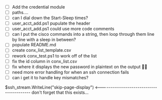 * [ ] Add the credential module
* [ ] paths....
* [ ] can I dial down the Start-Sleep times?
* [ ] user_acct_add.ps1 pupulate the header
* [ ] user_acct_add.ps1 could use more code comments
* [ ] can I put the cisco commands into a string, then loop through them line by line with a sleep in between?
* [ ] populate README.md
* [ ] create conx_list_template.csv
* [ ] rework conx_test.ps1 to work off of the list
* [ ] fix the id column in conx_list.csv
* [ ] fix where it displays the new password in plaintext on the output 🤦‍♀️
* [ ] need more error handling for when an ssh connection fails
* [ ] can i get it to handle key mismatches?

$ssh_stream.WriteLine("skip-page-display")    <------------------------------------------   don't forget that this exists...
